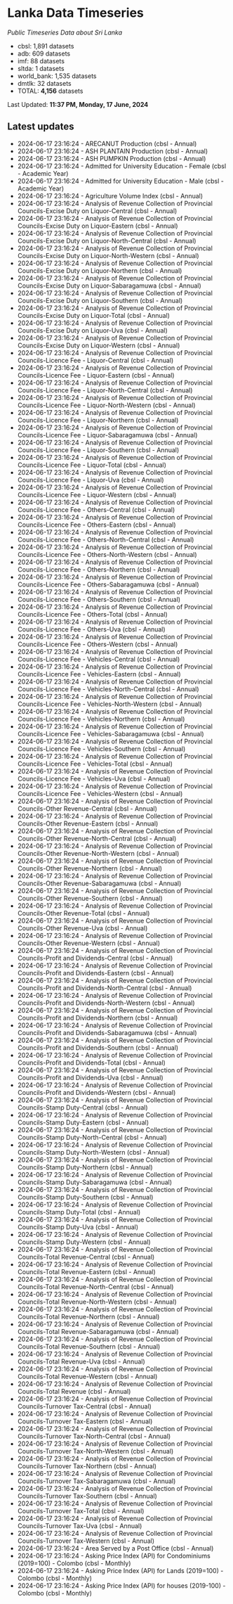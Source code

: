 # Lanka Data Timeseries
*Public Timeseries Data about Sri Lanka*

* cbsl: 1,891 datasets
* adb: 609 datasets
* imf: 88 datasets
* sltda: 1 datasets
* world_bank: 1,535 datasets
* dmtlk: 32 datasets
* TOTAL: **4,156** datasets

Last Updated: **11:37 PM, Monday, 17 June, 2024**

## Latest updates

* 2024-06-17 23:16:24 - ARECANUT Production (cbsl - Annual)
* 2024-06-17 23:16:24 - ASH PLANTAIN Production (cbsl - Annual)
* 2024-06-17 23:16:24 - ASH PUMPKIN Production (cbsl - Annual)
* 2024-06-17 23:16:24 - Admitted for University Education - Female (cbsl - Academic Year)
* 2024-06-17 23:16:24 - Admitted for University Education - Male (cbsl - Academic Year)
* 2024-06-17 23:16:24 - Agriculture Volume Index (cbsl - Annual)
* 2024-06-17 23:16:24 - Analysis of Revenue Collection of Provincial Councils-Excise Duty on Liquor-Central (cbsl - Annual)
* 2024-06-17 23:16:24 - Analysis of Revenue Collection of Provincial Councils-Excise Duty on Liquor-Eastern (cbsl - Annual)
* 2024-06-17 23:16:24 - Analysis of Revenue Collection of Provincial Councils-Excise Duty on Liquor-North-Central (cbsl - Annual)
* 2024-06-17 23:16:24 - Analysis of Revenue Collection of Provincial Councils-Excise Duty on Liquor-North-Western (cbsl - Annual)
* 2024-06-17 23:16:24 - Analysis of Revenue Collection of Provincial Councils-Excise Duty on Liquor-Northern (cbsl - Annual)
* 2024-06-17 23:16:24 - Analysis of Revenue Collection of Provincial Councils-Excise Duty on Liquor-Sabaragamuwa (cbsl - Annual)
* 2024-06-17 23:16:24 - Analysis of Revenue Collection of Provincial Councils-Excise Duty on Liquor-Southern (cbsl - Annual)
* 2024-06-17 23:16:24 - Analysis of Revenue Collection of Provincial Councils-Excise Duty on Liquor-Total (cbsl - Annual)
* 2024-06-17 23:16:24 - Analysis of Revenue Collection of Provincial Councils-Excise Duty on Liquor-Uva (cbsl - Annual)
* 2024-06-17 23:16:24 - Analysis of Revenue Collection of Provincial Councils-Excise Duty on Liquor-Western (cbsl - Annual)
* 2024-06-17 23:16:24 - Analysis of Revenue Collection of Provincial Councils-Licence Fee - Liquor-Central (cbsl - Annual)
* 2024-06-17 23:16:24 - Analysis of Revenue Collection of Provincial Councils-Licence Fee - Liquor-Eastern (cbsl - Annual)
* 2024-06-17 23:16:24 - Analysis of Revenue Collection of Provincial Councils-Licence Fee - Liquor-North-Central (cbsl - Annual)
* 2024-06-17 23:16:24 - Analysis of Revenue Collection of Provincial Councils-Licence Fee - Liquor-North-Western (cbsl - Annual)
* 2024-06-17 23:16:24 - Analysis of Revenue Collection of Provincial Councils-Licence Fee - Liquor-Northern (cbsl - Annual)
* 2024-06-17 23:16:24 - Analysis of Revenue Collection of Provincial Councils-Licence Fee - Liquor-Sabaragamuwa (cbsl - Annual)
* 2024-06-17 23:16:24 - Analysis of Revenue Collection of Provincial Councils-Licence Fee - Liquor-Southern (cbsl - Annual)
* 2024-06-17 23:16:24 - Analysis of Revenue Collection of Provincial Councils-Licence Fee - Liquor-Total (cbsl - Annual)
* 2024-06-17 23:16:24 - Analysis of Revenue Collection of Provincial Councils-Licence Fee - Liquor-Uva (cbsl - Annual)
* 2024-06-17 23:16:24 - Analysis of Revenue Collection of Provincial Councils-Licence Fee - Liquor-Western (cbsl - Annual)
* 2024-06-17 23:16:24 - Analysis of Revenue Collection of Provincial Councils-Licence Fee - Others-Central (cbsl - Annual)
* 2024-06-17 23:16:24 - Analysis of Revenue Collection of Provincial Councils-Licence Fee - Others-Eastern (cbsl - Annual)
* 2024-06-17 23:16:24 - Analysis of Revenue Collection of Provincial Councils-Licence Fee - Others-North-Central (cbsl - Annual)
* 2024-06-17 23:16:24 - Analysis of Revenue Collection of Provincial Councils-Licence Fee - Others-North-Western (cbsl - Annual)
* 2024-06-17 23:16:24 - Analysis of Revenue Collection of Provincial Councils-Licence Fee - Others-Northern (cbsl - Annual)
* 2024-06-17 23:16:24 - Analysis of Revenue Collection of Provincial Councils-Licence Fee - Others-Sabaragamuwa (cbsl - Annual)
* 2024-06-17 23:16:24 - Analysis of Revenue Collection of Provincial Councils-Licence Fee - Others-Southern (cbsl - Annual)
* 2024-06-17 23:16:24 - Analysis of Revenue Collection of Provincial Councils-Licence Fee - Others-Total (cbsl - Annual)
* 2024-06-17 23:16:24 - Analysis of Revenue Collection of Provincial Councils-Licence Fee - Others-Uva (cbsl - Annual)
* 2024-06-17 23:16:24 - Analysis of Revenue Collection of Provincial Councils-Licence Fee - Others-Western (cbsl - Annual)
* 2024-06-17 23:16:24 - Analysis of Revenue Collection of Provincial Councils-Licence Fee - Vehicles-Central (cbsl - Annual)
* 2024-06-17 23:16:24 - Analysis of Revenue Collection of Provincial Councils-Licence Fee - Vehicles-Eastern (cbsl - Annual)
* 2024-06-17 23:16:24 - Analysis of Revenue Collection of Provincial Councils-Licence Fee - Vehicles-North-Central (cbsl - Annual)
* 2024-06-17 23:16:24 - Analysis of Revenue Collection of Provincial Councils-Licence Fee - Vehicles-North-Western (cbsl - Annual)
* 2024-06-17 23:16:24 - Analysis of Revenue Collection of Provincial Councils-Licence Fee - Vehicles-Northern (cbsl - Annual)
* 2024-06-17 23:16:24 - Analysis of Revenue Collection of Provincial Councils-Licence Fee - Vehicles-Sabaragamuwa (cbsl - Annual)
* 2024-06-17 23:16:24 - Analysis of Revenue Collection of Provincial Councils-Licence Fee - Vehicles-Southern (cbsl - Annual)
* 2024-06-17 23:16:24 - Analysis of Revenue Collection of Provincial Councils-Licence Fee - Vehicles-Total (cbsl - Annual)
* 2024-06-17 23:16:24 - Analysis of Revenue Collection of Provincial Councils-Licence Fee - Vehicles-Uva (cbsl - Annual)
* 2024-06-17 23:16:24 - Analysis of Revenue Collection of Provincial Councils-Licence Fee - Vehicles-Western (cbsl - Annual)
* 2024-06-17 23:16:24 - Analysis of Revenue Collection of Provincial Councils-Other Revenue-Central (cbsl - Annual)
* 2024-06-17 23:16:24 - Analysis of Revenue Collection of Provincial Councils-Other Revenue-Eastern (cbsl - Annual)
* 2024-06-17 23:16:24 - Analysis of Revenue Collection of Provincial Councils-Other Revenue-North-Central (cbsl - Annual)
* 2024-06-17 23:16:24 - Analysis of Revenue Collection of Provincial Councils-Other Revenue-North-Western (cbsl - Annual)
* 2024-06-17 23:16:24 - Analysis of Revenue Collection of Provincial Councils-Other Revenue-Northern (cbsl - Annual)
* 2024-06-17 23:16:24 - Analysis of Revenue Collection of Provincial Councils-Other Revenue-Sabaragamuwa (cbsl - Annual)
* 2024-06-17 23:16:24 - Analysis of Revenue Collection of Provincial Councils-Other Revenue-Southern (cbsl - Annual)
* 2024-06-17 23:16:24 - Analysis of Revenue Collection of Provincial Councils-Other Revenue-Total (cbsl - Annual)
* 2024-06-17 23:16:24 - Analysis of Revenue Collection of Provincial Councils-Other Revenue-Uva (cbsl - Annual)
* 2024-06-17 23:16:24 - Analysis of Revenue Collection of Provincial Councils-Other Revenue-Western (cbsl - Annual)
* 2024-06-17 23:16:24 - Analysis of Revenue Collection of Provincial Councils-Profit and Dividends-Central (cbsl - Annual)
* 2024-06-17 23:16:24 - Analysis of Revenue Collection of Provincial Councils-Profit and Dividends-Eastern (cbsl - Annual)
* 2024-06-17 23:16:24 - Analysis of Revenue Collection of Provincial Councils-Profit and Dividends-North-Central (cbsl - Annual)
* 2024-06-17 23:16:24 - Analysis of Revenue Collection of Provincial Councils-Profit and Dividends-North-Western (cbsl - Annual)
* 2024-06-17 23:16:24 - Analysis of Revenue Collection of Provincial Councils-Profit and Dividends-Northern (cbsl - Annual)
* 2024-06-17 23:16:24 - Analysis of Revenue Collection of Provincial Councils-Profit and Dividends-Sabaragamuwa (cbsl - Annual)
* 2024-06-17 23:16:24 - Analysis of Revenue Collection of Provincial Councils-Profit and Dividends-Southern (cbsl - Annual)
* 2024-06-17 23:16:24 - Analysis of Revenue Collection of Provincial Councils-Profit and Dividends-Total (cbsl - Annual)
* 2024-06-17 23:16:24 - Analysis of Revenue Collection of Provincial Councils-Profit and Dividends-Uva (cbsl - Annual)
* 2024-06-17 23:16:24 - Analysis of Revenue Collection of Provincial Councils-Profit and Dividends-Western (cbsl - Annual)
* 2024-06-17 23:16:24 - Analysis of Revenue Collection of Provincial Councils-Stamp Duty-Central (cbsl - Annual)
* 2024-06-17 23:16:24 - Analysis of Revenue Collection of Provincial Councils-Stamp Duty-Eastern (cbsl - Annual)
* 2024-06-17 23:16:24 - Analysis of Revenue Collection of Provincial Councils-Stamp Duty-North-Central (cbsl - Annual)
* 2024-06-17 23:16:24 - Analysis of Revenue Collection of Provincial Councils-Stamp Duty-North-Western (cbsl - Annual)
* 2024-06-17 23:16:24 - Analysis of Revenue Collection of Provincial Councils-Stamp Duty-Northern (cbsl - Annual)
* 2024-06-17 23:16:24 - Analysis of Revenue Collection of Provincial Councils-Stamp Duty-Sabaragamuwa (cbsl - Annual)
* 2024-06-17 23:16:24 - Analysis of Revenue Collection of Provincial Councils-Stamp Duty-Southern (cbsl - Annual)
* 2024-06-17 23:16:24 - Analysis of Revenue Collection of Provincial Councils-Stamp Duty-Total (cbsl - Annual)
* 2024-06-17 23:16:24 - Analysis of Revenue Collection of Provincial Councils-Stamp Duty-Uva (cbsl - Annual)
* 2024-06-17 23:16:24 - Analysis of Revenue Collection of Provincial Councils-Stamp Duty-Western (cbsl - Annual)
* 2024-06-17 23:16:24 - Analysis of Revenue Collection of Provincial Councils-Total Revenue-Central (cbsl - Annual)
* 2024-06-17 23:16:24 - Analysis of Revenue Collection of Provincial Councils-Total Revenue-Eastern (cbsl - Annual)
* 2024-06-17 23:16:24 - Analysis of Revenue Collection of Provincial Councils-Total Revenue-North-Central (cbsl - Annual)
* 2024-06-17 23:16:24 - Analysis of Revenue Collection of Provincial Councils-Total Revenue-North-Western (cbsl - Annual)
* 2024-06-17 23:16:24 - Analysis of Revenue Collection of Provincial Councils-Total Revenue-Northern (cbsl - Annual)
* 2024-06-17 23:16:24 - Analysis of Revenue Collection of Provincial Councils-Total Revenue-Sabaragamuwa (cbsl - Annual)
* 2024-06-17 23:16:24 - Analysis of Revenue Collection of Provincial Councils-Total Revenue-Southern (cbsl - Annual)
* 2024-06-17 23:16:24 - Analysis of Revenue Collection of Provincial Councils-Total Revenue-Uva (cbsl - Annual)
* 2024-06-17 23:16:24 - Analysis of Revenue Collection of Provincial Councils-Total Revenue-Western (cbsl - Annual)
* 2024-06-17 23:16:24 - Analysis of Revenue Collection of Provincial Councils-Total Revenue (cbsl - Annual)
* 2024-06-17 23:16:24 - Analysis of Revenue Collection of Provincial Councils-Turnover Tax-Central (cbsl - Annual)
* 2024-06-17 23:16:24 - Analysis of Revenue Collection of Provincial Councils-Turnover Tax-Eastern (cbsl - Annual)
* 2024-06-17 23:16:24 - Analysis of Revenue Collection of Provincial Councils-Turnover Tax-North-Central (cbsl - Annual)
* 2024-06-17 23:16:24 - Analysis of Revenue Collection of Provincial Councils-Turnover Tax-North-Western (cbsl - Annual)
* 2024-06-17 23:16:24 - Analysis of Revenue Collection of Provincial Councils-Turnover Tax-Northern (cbsl - Annual)
* 2024-06-17 23:16:24 - Analysis of Revenue Collection of Provincial Councils-Turnover Tax-Sabaragamuwa (cbsl - Annual)
* 2024-06-17 23:16:24 - Analysis of Revenue Collection of Provincial Councils-Turnover Tax-Southern (cbsl - Annual)
* 2024-06-17 23:16:24 - Analysis of Revenue Collection of Provincial Councils-Turnover Tax-Total (cbsl - Annual)
* 2024-06-17 23:16:24 - Analysis of Revenue Collection of Provincial Councils-Turnover Tax-Uva (cbsl - Annual)
* 2024-06-17 23:16:24 - Analysis of Revenue Collection of Provincial Councils-Turnover Tax-Western (cbsl - Annual)
* 2024-06-17 23:16:24 - Area Served by a Post Office (cbsl - Annual)
* 2024-06-17 23:16:24 - Asking Price Index (API) for Condominiums (2019=100) - Colombo (cbsl - Monthly)
* 2024-06-17 23:16:24 - Asking Price Index (API) for Lands (2019=100) - Colombo (cbsl - Monthly)
* 2024-06-17 23:16:24 - Asking Price Index (API) for houses (2019-100) - Colombo (cbsl - Monthly)